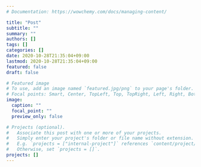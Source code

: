 ```yaml
---
# Documentation: https://wowchemy.com/docs/managing-content/

title: "Post"
subtitle: ""
summary: ""
authors: []
tags: []
categories: []
date: 2020-10-28T21:35:04+09:00
lastmod: 2020-10-28T21:35:04+09:00
featured: false
draft: false

# Featured image
# To use, add an image named `featured.jpg/png` to your page's folder.
# Focal points: Smart, Center, TopLeft, Top, TopRight, Left, Right, BottomLeft, Bottom, BottomRight.
image:
  caption: ""
  focal_point: ""
  preview_only: false

# Projects (optional).
#   Associate this post with one or more of your projects.
#   Simply enter your project's folder or file name without extension.
#   E.g. `projects = ["internal-project"]` references `content/project/deep-learning/index.md`.
#   Otherwise, set `projects = []`.
projects: []
---
```

